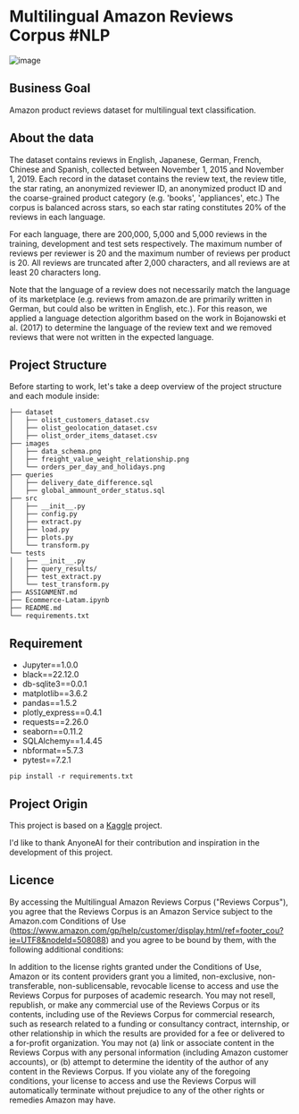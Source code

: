 # Multilingual Amazon Reviews Corpus #NLP

![image](https://user-images.githubusercontent.com/76250515/127223678-2b9938d2-a9ea-4eb8-b698-70ee804540ac.png)

## Business Goal

Amazon product reviews dataset for multilingual text classification. 

## About the data

The dataset contains reviews in English, Japanese, German, French, Chinese and Spanish, collected between November 1, 2015 and November 1, 2019. Each record in the dataset contains the review text, the review title, the star rating, an anonymized reviewer ID, an anonymized product ID and the coarse-grained product category (e.g. 'books', 'appliances', etc.) The corpus is balanced across stars, so each star rating constitutes 20% of the reviews in each language.

For each language, there are 200,000, 5,000 and 5,000 reviews in the training, development and test sets respectively. The maximum number of reviews per reviewer is 20 and the maximum number of reviews per product is 20. All reviews are truncated after 2,000 characters, and all reviews are at least 20 characters long.

Note that the language of a review does not necessarily match the language of its marketplace (e.g. reviews from amazon.de are primarily written in German, but could also be written in English, etc.). For this reason, we applied a language detection algorithm based on the work in Bojanowski et al. (2017) to determine the language of the review text and we removed reviews that were not written in the expected language.

## Project Structure

Before starting to work, let's take a deep overview of the project structure and each module inside:

```console
├── dataset
│   ├── olist_customers_dataset.csv
│   ├── olist_geolocation_dataset.csv
│   ├── olist_order_items_dataset.csv
├── images
│   ├── data_schema.png
│   ├── freight_value_weight_relationship.png
│   └── orders_per_day_and_holidays.png
├── queries
│   ├── delivery_date_difference.sql
│   ├── global_ammount_order_status.sql
├── src
│   ├── __init__.py
│   ├── config.py
│   ├── extract.py
│   ├── load.py
│   ├── plots.py
│   └── transform.py
└── tests
│   ├── __init__.py
│   ├── query_results/
│   ├── test_extract.py
│   └── test_transform.py
├── ASSIGNMENT.md
├── Ecommerce-Latam.ipynb
├── README.md
└── requirements.txt
```

## Requirement

- Jupyter==1.0.0
- black==22.12.0
- db-sqlite3==0.0.1
- matplotlib==3.6.2
- pandas==1.5.2
- plotly_express==0.4.1
- requests==2.26.0
- seaborn==0.11.2
- SQLAlchemy==1.4.45
- nbformat==5.7.3
- pytest==7.2.1

```pip install -r requirements.txt```


## Project Origin

This project is based on a [Kaggle](https://www.kaggle.com/datasets/olistbr/brazilian-ecommerce) project.

I'd like to thank AnyoneAI for their contribution and inspiration in the development of this project.

## Licence

By accessing the Multilingual Amazon Reviews Corpus ("Reviews Corpus"), you agree that the Reviews Corpus is an Amazon Service subject to the Amazon.com Conditions of Use (https://www.amazon.com/gp/help/customer/display.html/ref=footer_cou?ie=UTF8&nodeId=508088) and you agree to be bound by them, with the following additional conditions:

In addition to the license rights granted under the Conditions of Use, Amazon or its content providers grant you a limited, non-exclusive, non-transferable, non-sublicensable, revocable license to access and use the Reviews Corpus for purposes of academic research. You may not resell, republish, or make any commercial use of the Reviews Corpus or its contents, including use of the Reviews Corpus for commercial research, such as research related to a funding or consultancy contract, internship, or other relationship in which the results are provided for a fee or delivered to a for-profit organization. You may not (a) link or associate content in the Reviews Corpus with any personal information (including Amazon customer accounts), or (b) attempt to determine the identity of the author of any content in the Reviews Corpus. If you violate any of the foregoing conditions, your license to access and use the Reviews Corpus will automatically terminate without prejudice to any of the other rights or remedies Amazon may have.

